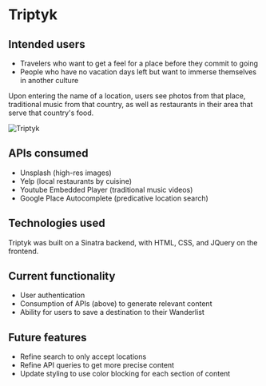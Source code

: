 # Triptyk

## Intended users

  * Travelers who want to get a feel for a place before they commit to going
  * People who have no vacation days left but want to immerse themselves in another culture
  
Upon entering the name of a location, users see photos from that place, traditional music from that country, as well as restaurants in their area that serve that country's food.

![Triptyk](http://i.imgur.com/mCDq5Qi.gif)

## APIs consumed

  * Unsplash (high-res images)
  * Yelp (local restaurants by cuisine)
  * Youtube Embedded Player (traditional music videos)
  * Google Place Autocomplete (predicative location search)
  
## Technologies used
  
  Triptyk was built on a Sinatra backend, with HTML, CSS, and JQuery on the frontend.
  
## Current functionality

  * User authentication
  * Consumption of APIs (above) to generate relevant content
  * Ability for users to save a destination to their Wanderlist
  
## Future features

  * Refine search to only accept locations
  * Refine API queries to get more precise content
  * Update styling to use color blocking for each section of content

